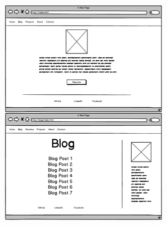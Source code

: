![Index](imgs/wireframe-index.png "Wireframe-Index")
![Blog](imgs/wireframe-blog-index.png "Wireframe-Blog-Index")

